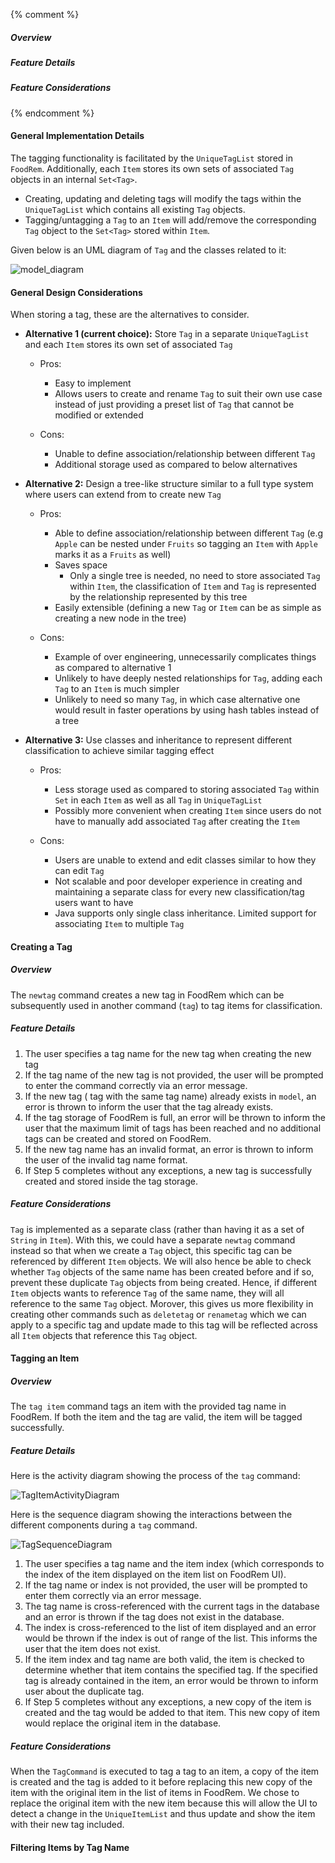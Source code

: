 <!-- markdownlint-disable-file first-line-h1 -->

{% comment %}
<!-- ===================================================================== -->
<!-- TODO: Copy and paste this template, and add/remove sections as needed -->
<!-- ===================================================================== -->
##### Overview
<!-- ACTIVITY DIAGRAM -->
<!-- Short Description of Command -->
##### Feature Details
<!-- SEQUENCE DIAGRAM -->
<!-- Description of how Command works -->
##### Feature Considerations
<!-- Command Considerations -->
<!-- ===================================================================== -->
{% endcomment %}

#### General Implementation Details

<!-- TODO: ADD TAG CLASS DIAGRAM -->

The tagging functionality is facilitated by the `UniqueTagList` stored in `FoodRem`. Additionally, each `Item` stores its own sets of associated `Tag` objects in an internal `Set<Tag>`.

* Creating, updating and deleting tags will modify the tags within the `UniqueTagList` which contains all existing `Tag` objects.
* Tagging/untagging a `Tag` to an `Item` will add/remove the corresponding `Tag` object to the `Set<Tag>` stored within `Item`.

Given below is an UML diagram of `Tag` and the classes related to it:

![model_diagram](images/BetterModelClassDiagram.png)

#### General Design Considerations

When storing a tag, these are the alternatives to consider.

* **Alternative 1 (current choice):** Store `Tag` in a separate `UniqueTagList` and each `Item` stores its own set of associated `Tag`

  * Pros:
    * Easy to implement
    * Allows users to create and rename `Tag` to suit their own use case instead of just providing a preset list of `Tag` that cannot be modified or extended

  * Cons:
    * Unable to define association/relationship between different `Tag`
    * Additional storage used as compared to below alternatives

* **Alternative 2:** Design a tree-like structure similar to a full type system where users can extend from to create new `Tag`

  * Pros:
    * Able to define association/relationship between different `Tag` (e.g `Apple` can be nested under `Fruits` so tagging an `Item` with `Apple` marks it as a `Fruits` as well)
    * Saves space
      * Only a single tree is needed, no need to store associated `Tag` within `Item`, the classification of `Item` and `Tag` is represented by the relationship represented by this tree
    * Easily extensible (defining a new `Tag` or `Item` can be as simple as creating a new node in the tree)

  * Cons:
    * Example of over engineering, unnecessarily complicates things as compared to alternative 1
    * Unlikely to have deeply nested relationships for `Tag`, adding each `Tag` to an `Item` is much simpler
    * Unlikely to need so many `Tag`, in which case alternative one would result in faster operations by using hash tables instead of a tree

* **Alternative 3:** Use classes and inheritance to represent different classification to achieve similar tagging effect

  * Pros:
    * Less storage used as compared to storing associated `Tag` within `Set` in each `Item` as well as all `Tag` in `UniqueTagList`
    * Possibly more convenient when creating `Item` since users do not have to manually add associated `Tag` after creating the `Item`

  * Cons:
    * Users are unable to extend and edit classes similar to how they can edit `Tag`
    * Not scalable and poor developer experience in creating and maintaining a separate class for every new classification/tag users want to have
    * Java supports only single class inheritance. Limited support for associating `Item` to multiple `Tag`

#### Creating a Tag

##### Overview
The `newtag` command creates a new tag in FoodRem which can be subsequently used in another command (`tag`) to tag items for classification.

##### Feature Details
1. The user specifies a tag name for the new tag when creating the new tag
1. If the tag name of the new tag is not provided, the user will be prompted to enter the command correctly via an error message.
1. If the new tag ( tag with the same tag name)  already exists in `model`, an error is thrown to inform the user that the tag already exists.
1. If the tag storage of FoodRem is full, an error will be thrown to inform the user that the maximum limit of tags has been reached and no additional tags can be created and stored on FoodRem.
1. If the new tag name has an invalid format, an error is thrown to inform the user of the invalid tag name format.
1. If Step 5 completes without any exceptions, a new tag is successfully created and stored inside the tag storage.

##### Feature Considerations
`Tag` is implemented as a separate class (rather than having it as a set of `String` in `Item`). With this, we could have a separate `newtag` command instead so that when we create a `Tag` object, this specific tag can be referenced by different `Item` objects. We will also hence be able to check whether `Tag` objects of the same name has been created before and if so, prevent these duplicate `Tag` objects from being created. Hence, if different `Item` objects wants to reference `Tag` of the same name, they will all reference to the same `Tag` object.  Morover, this gives us more flexibility in creating other commands such as `deletetag` or `renametag` which we can apply to a specific tag and update made to this tag  will be reflected across all `Item` objects that reference this `Tag` object.

#### Tagging an Item

##### Overview

<!-- TODO: ACTIVITY DIAGRAM -->

The `tag item` command tags an item with the provided tag name in FoodRem. If both the item and the tag are valid, the item will be tagged successfully.

##### Feature Details

Here is the activity diagram showing the process of the `tag` command:

![TagItemActivityDiagram](images/TagItemActivityDiagram.png)


Here is the sequence diagram showing the interactions between the different components during a `tag` command.

![TagSequenceDiagram](images/TagSequenceDiagram.png)

1. The user specifies a tag name and the item index (which corresponds to the index of the item displayed on the item list on FoodRem UI).
1. If the tag name or index is not provided, the user will be prompted to enter them correctly via an error message.
1. The tag name is cross-referenced with the current tags in the database and an error is thrown if the tag does not exist in the database.
1. The index is cross-referenced to the list of item displayed and an error would be thrown if the index is out of range of the list. This informs the user that the item does not exist.
1. If the item index and tag name are both valid, the item is checked to determine whether that item contains the specified tag. If the specified tag is already contained in the item, an error would be thrown to inform user about the duplicate tag.
1. If Step 5 completes without any exceptions, a new copy of the item is created and the tag would be added to that item. This new copy of item would replace the original item in the database.

##### Feature Considerations

When the `TagCommand` is executed to tag a tag to an item, a copy of the item is created and the tag is added to it before replacing this new copy of the item with the original item in the list of items in FoodRem. We chose to replace the original item with the new item because this will allow the UI to detect a change in the `UniqueItemList` and thus update and show the item with their new tag included.

#### Filtering Items by Tag Name
<!-- TODO: Fill up -->
